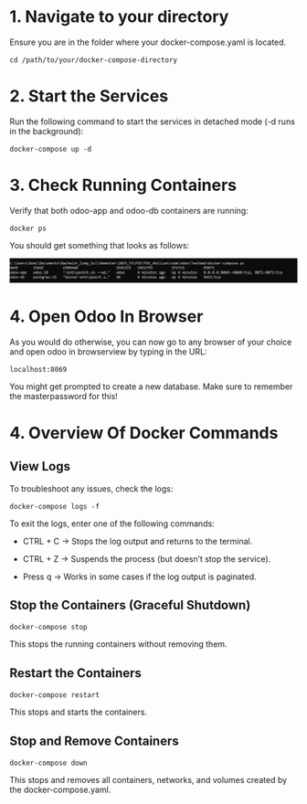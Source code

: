 # 1. Navigate to your directory
Ensure you are in the folder where your docker-compose.yaml is located.
```
cd /path/to/your/docker-compose-directory
```

# 2. Start the Services
Run the following command to start the services in detached mode (-d runs in the background):

```
docker-compose up -d
```

# 3. Check Running Containers
Verify that both odoo-app and odoo-db containers are running:

```
docker ps
```

You should get something that looks as follows:

![alt text](guide_images/image.png)

# 4. Open Odoo In Browser
As you would do otherwise, you can now go to any browser of your choice and open odoo in browserview by typing in the URL:
```
localhost:8069
```

You might get prompted to create a new database. Make sure to remember the masterpassword for this!

# 4. Overview Of Docker Commands

## View Logs
To troubleshoot any issues, check the logs:

```
docker-compose logs -f
```

To exit the logs, enter one of the following commands:
- CTRL + C → Stops the log output and returns to the terminal.

- CTRL + Z → Suspends the process (but doesn’t stop the service).

- Press q → Works in some cases if the log output is paginated.

## Stop the Containers (Graceful Shutdown)
```
docker-compose stop
```

This stops the running containers without removing them.

## Restart the Containers
```
docker-compose restart
```

This stops and starts the containers.

## Stop and Remove Containers
```
docker-compose down
```

This stops and removes all containers, networks, and volumes created by the docker-compose.yaml.